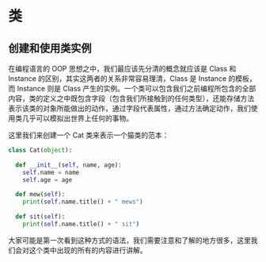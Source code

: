 # 类



## 创建和使用类实例

在编程语言的 OOP 思想之中，我们最应该先分清的概念就应该是 Class 和 Instance 的区别，其实这两者的关系非常容易理清，Class 是 Instance 的模板，而 Instance 则是 Class 产生的实例。一个类可以包含我们之前编程所包含的全部内容，类的定义之中既包含字段（包含我们所接触到的任何类型），还能存储方法表示该类的对象所能做出的动作，通过字段代表属性，通过方法确定动作，我们使用类几乎可以模拟出世界上任何的事物。

这里我们来创建一个 Cat 类来表示一个猫类的范本：

``` python
class Cat(object):
  
  def __init__(self, name, age):
    self.name = name
    self.age = age
  
  def mew(self):
    print(self.name.title() + " mews")
    
  def sit(self):
    print(self.name.title() + " sit")
```

大家可能是第一次看到这种方式的语法，我们需要注意和了解的地方很多，这里我们会对这个类中出现的所有的内容进行讲解。